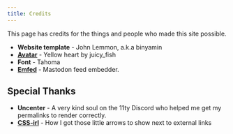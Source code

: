 ```yaml
---
title: Credits
---
```

This page has credits for the things and people who made this site possible.
- **Website template** - John Lemmon, a.k.a binyamin
- **[Avatar](https://www.freepik.com/free-vector/yellow-heart-flat-style_198022339.htm#query=yellow%20heart&position=17&from_view=keyword&track=ais_user&uuid=7ab4680c-7dda-43f7-9dde-811b6150adc0)** - Yellow heart by juicy_fish
- **Font** - Tahoma
- **[Emfed](https://github.com/sampsyo/emfed)** - Mastodon feed embedder.

## Special Thanks
- **Uncenter** - A very kind soul on the 11ty Discord who helped me get my permalinks to render correctly.
- **[CSS-irl](https://css-irl.info/styling-external-links-with-attribute-selectors/)** - How I got those little arrows to show next to external links